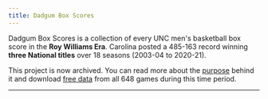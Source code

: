 ```yaml
---
title: Dadgum Box Scores
---
```


Dadgum Box Scores is a collection of every UNC men's basketball box score in the **Roy Williams Era**. Carolina posted a 485-163 record winning **three National titles** over 18 seasons (2003-04 to 2020-21).

This project is now archived. You can read more about the [purpose](/purpose) behind it and download [free data](/download) from all 648 games during this time period.

* * * 



